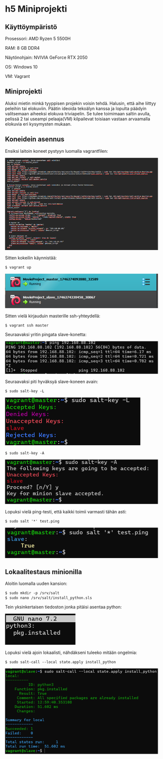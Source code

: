 # h5 Miniprojekti 

## Käyttöympäristö

Prosessori: AMD Ryzen 5 5500H

RAM: 8 GB DDR4

Näytönohjain: NVIVIA GeForce RTX 2050

OS: Windows 10

VM: Vagrant

## Miniprojekti

Aluksi mietin minkä tyyppisen projekin voisin tehdä. Halusin, että aihe liittyy peleihin tai elokuviin. Päätin ideoida tekoälyn kanssa ja lopulta päädyin valitsemaan aiheeksi elokuva triviapelin. Se tulee toimimaan saltin avulla, pelissä 2 tai useampi pelaaja(VM) kilpailevat toisiaan vastaan arvaamalla elokuvia eri kysymysten mukaan. 

## Koneidein asennus

Ensiksi laitoin koneet pystyyn luomalla vagrantfilen: 

![Vagrantfile](Pkuvat/koneidenscripti.png)

Sitten kokeilin käynnistää: 

    $ vagrant up

![VM:t päällä](Pkuvat/vmsup.png)

Sitten vielä kirjauduin masterille ssh-yhteydellä: 

    $ vagrant ssh master

Seuraavaksi yritin pingata slave-konetta: 

![ping the slave](Pkuvat/pingslave.png)

Seuraavaksi piti hyväksyä slave-koneen avain: 

    $ sudo salt-key -L

![Avaimen tarkistus](Pkuvat/slavekey.png)

    $ sudo salt-key -A

![Avaimen hyäksyminen](Pkuvat/acceptslave.png)

Lopuksi vielä ping-testi, että kaikki toimii varmasti tähän asti: 

    $ sudo salt '*' test.ping

![ping test saltin yli](Pkuvat/pingtest.png)

## Lokaalitestaus minionilla

Aloitin luomalla uuden kansion: 

    $ sudo mkdir -p /srv/salt
    $ sudo nano /srv/salt/install_python.sls

Tein yksinkertaisen tiedoston jonka pitäisi asentaa python: 

![install python](Pkuvat/pythonladattu.png)

Lopuksi vielä ajoin lokaalisti, nähdäkseni tuleeko mitään ongelmia: 

    $ sudo salt-call --local state.apply install_python

![Pythonin lataus lokaalisti](Pkuvat/lokaaliajo.png)

